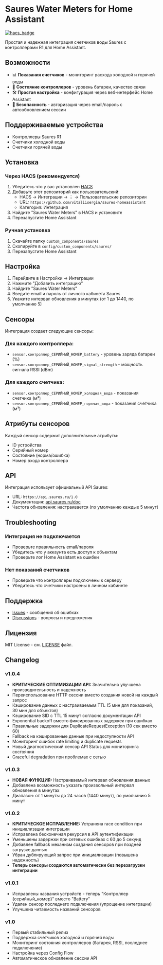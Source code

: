 # Saures Water Meters for Home Assistant

[![hacs_badge](https://img.shields.io/badge/HACS-Custom-orange.svg)](https://github.com/custom-components/hacs)

Простая и надежная интеграция счетчиков воды Saures с контроллерами R1 для Home Assistant.

## Возможности

- 📊 **Показания счетчиков** - мониторинг расхода холодной и горячей воды
- 🔋 **Состояние контроллеров** - уровень батареи, качество связи
- 🛠️ **Простая настройка** - конфигурация через веб-интерфейс Home Assistant
- 🔐 **Безопасность** - авторизация через email/пароль с автообновлением сессии

## Поддерживаемые устройства

- Контроллеры Saures R1 
- Счетчики холодной воды
- Счетчики горячей воды

## Установка

### Через HACS (рекомендуется)

1. Убедитесь что у вас установлен [HACS](https://hacs.xyz/)
2. Добавьте этот репозиторий как пользовательский:
   - HACS → Интеграции → ⋮ → Пользовательские репозитории
   - URL: `https://github.com/vitaliisergin/saures-homeassistant`
   - Категория: Интеграция
3. Найдите "Saures Water Meters" в HACS и установите
4. Перезапустите Home Assistant

### Ручная установка

1. Скачайте папку `custom_components/saures`
2. Скопируйте в `config/custom_components/saures/` 
3. Перезапустите Home Assistant

## Настройка

1. Перейдите в Настройки → Интеграции
2. Нажмите "Добавить интеграцию"
3. Найдите "Saures Water Meters"
4. Введите email и пароль от личного кабинета Saures
5. Укажите интервал обновления в минутах (от 1 до 1440, по умолчанию 5)

## Сенсоры

Интеграция создает следующие сенсоры:

### Для каждого контроллера:
- `sensor.контроллер_СЕРИЙНЫЙ_НОМЕР_battery` - уровень заряда батареи (%)
- `sensor.контроллер_СЕРИЙНЫЙ_НОМЕР_signal_strength` - мощность сигнала RSSI (dBm)

### Для каждого счетчика:
- `sensor.контроллер_СЕРИЙНЫЙ_НОМЕР_холодная_вода` - показания счетчика (м³)
- `sensor.контроллер_СЕРИЙНЫЙ_НОМЕР_горячая_вода` - показания счетчика (м³)

## Атрибуты сенсоров

Каждый сенсор содержит дополнительные атрибуты:
- ID устройства
- Серийный номер  
- Состояние (норма/ошибка)
- Номер входа контроллера

## API

Интеграция использует официальный API Saures:
- URL: `https://api.saures.ru/1.0`
- Документация: [api.saures.ru/doc](https://api.saures.ru/doc/1.0/)
- Частота обновления: настраивается (по умолчанию каждые 5 минут)

## Troubleshooting

### Интеграция не подключается
- Проверьте правильность email/пароля
- Убедитесь что у аккаунта есть доступ к объектам
- Проверьте лог Home Assistant на ошибки

### Нет показаний счетчиков  
- Проверьте что контроллеры подключены к серверу
- Убедитесь что счетчики настроены в личном кабинете

## Поддержка

- [Issues](https://github.com/vitaliisergin/saures-homeassistant/issues) - сообщения об ошибках
- [Discussions](https://github.com/vitaliisergin/saures-homeassistant/discussions) - вопросы и предложения

## Лицензия

MIT License - см. [LICENSE](LICENSE) файл.

## Changelog

### v1.0.4
- **КРИТИЧЕСКИЕ ОПТИМИЗАЦИИ API:** Значительно улучшена производительность и надежность
- Переиспользование HTTP сессии вместо создания новой на каждый запрос
- Кэширование данных с настраиваемым TTL (5 мин для показаний, 30 мин для объектов)
- Кэширование SID с TTL 15 минут согласно документации API
- Exponential backoff вместо фиксированных задержек при ошибках
- Правильные задержки для DuplicateRequestException (10 сек вместо 60)
- Fallback на кэшированные данные при недоступности API
- Мониторинг ошибок rate limiting и duplicate requests
- Новый диагностический сенсор API Status для мониторинга состояния
- Graceful degradation при проблемах с сетью

### v1.0.3
- **НОВАЯ ФУНКЦИЯ:** Настраиваемый интервал обновления данных
- Добавлена возможность указать произвольный интервал обновления в минутах
- Диапазон: от 1 минуты до 24 часов (1440 минут), по умолчанию 5 минут

### v1.0.2
- **КРИТИЧЕСКОЕ ИСПРАВЛЕНИЕ:** Устранена race condition при инициализации интеграции
- Исправлена бесконечная рекурсия в API аутентификации
- Уменьшены задержки при сетевых ошибках с 60 до 5 секунд
- Добавлен fallback механизм создания сенсоров при поздней загрузке данных
- Убран дублирующий запрос при инициализации (повышена надежность)
- **Теперь сенсоры создаются автоматически без перезагрузки интеграции**

### v1.0.1
- Исправлены названия устройств - теперь "Контроллер {серийный_номер}" вместо "Battery"
- Удален сенсор последнего подключения (упрощение интеграции)
- Улучшена читаемость названий сенсоров

### v1.0
- Первый стабильный релиз
- Поддержка счетчиков холодной и горячей воды
- Мониторинг состояния контроллеров (батарея, RSSI, последнее подключение)
- Настройка через Config Flow
- Автоматическое обновление сессии API 